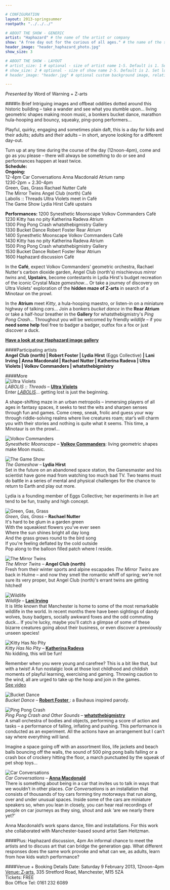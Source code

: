 ```yaml
---

# CONFIGURATION
layout: 2013-springsummer
rootpath: "../../../"

# ABOUT THE SHOW - GENERIC
artist: "Haphazard" # the name of the artist or company
show: "A free day out for the curious of all ages." # the name of the show
header_image: "header_haphazard_photo.jpg" 
show_size: 3

# ABOUT THE SHOW - LAYOUT
# artist_size: 1 # optional - size of artist name 1-5. Default is 1. Set longer names to lower values
# show_size: 2 # optional - size of show name 2-5. Default is 2. Set longer names to lower values
# header_image: "header.jpg" # optional custom background image, relative to current page

---
```

*Presented by* Word of Warning + Z-arts
          
####In Brief
Intriguing images and offbeat oddities dotted around this historic building – take a wander and see what you stumble upon... living geometric shapes making moon music, a bonkers bucket dance, marathon hula-hooping and bouncy, squeaky, ping-pong performers...    

Playful, quirky, engaging and sometimes plain daft, this is a day for kids and their adults; adults and *their* adults – in short, anyone looking for a different day-out.    

Turn up at any time during the course of the day (12noon-4pm), come and go as you please – there will always be something to do or see and performances happen at least twice.        
**Schedule:**    
**Ongoing:**    
12-4pm    Car Conversations		   Anna Macdonald	    Atrium ramp    
1230-2pm + 2.30-4pm    
                 Green, Gas, Grass		   Rachael Nutter			Café    
                 The Mirror Twins         Angel Club (north)  Café    
                 Labolis :: Threads         Ultra Violets            meet in Café    
                 The Game Show           Lydia Hirst              Café upstairs    
                     
**Performances:**
1200  		Synesthetic Moonscape  Volkov Commanders  Café    
1230  		Kitty has no pity             Katherina Radeva      Atrium     
1300  		Ping Pong Crash             whatsthebigmistry      Gallery    
1330  		Bucket Dance                 Robert Foster              Rear Atrium    
1400  		Synesthetic Moonscape  Volkov Commanders  Café    
1430  		Kitty has no pity             Katherina Radeva      Atrium     
1500  		Ping Pong Crash             whatsthebigmistry      Gallery    
1530  		Bucket Dance                 Robert Foster              Rear Atrium    
1600  		Haphazard discussion                                        Café    

In the **Café**, expect Volkov Commanders' geometric orchestra, Rachael Nutter's carbon dioxide garden, Angel Club (north's) mischievous *mirror twins* and, **Upstairs**, become contestants in Lydia Hirst's budget recreation of the iconic Crystal Maze *gameshow*... Or take a journey of discovery on Ultra Violets' exploration of the **hidden maze of Z-arts** in search of a Minotaur on the prowl.    

In the **Atrium** meet *Kitty*, a hula-hooping maestro, or listen-in on a miniature highway of talking *cars*... Join a bonkers *bucket dance* in the **Rear Atrium** or take a half-hour breather in the **Gallery** for whatsthebigmistry's *Ping Pong Crash...* Throughout you will be welcomed by friendly *wildlife* – if you **need some help** feel free to badger a badger, outfox fox a fox or just discover a duck.     
  
[**Have a look at our Haphazard image gallery**](/galleries/2013-haphazard/index.html)    

####Participating artists            
**Angel Club (north) | Robert Foster | Lydia Hirst** (Eggs Collective) **| Lani Irving | Anna Macdonald | Rachael Nutter | Katherina Radeva | Ultra Violets | Volkov Commanders | whatsthebigmistry**    

####More     
![Ultra Violets](labolis.jpg)    
*LABOLIS :: Threads* – [**Ultra Violets**](http://www.ultraviolets.org.uk)    
Enter [*LABOLIS*](http://vimeo.com/33027206)... getting lost is just the beginning.   
            
A shape-shifting maze in an urban metropolis – immersing players of all ages in fantasy spaces, it seeks to test the wits and sharpen senses through fun and games. Come creep, sneak, frolic and guess your way through riddle-solving realms where live creatures roam; star’s will charm you with their stories and nothing is quite what it seems. This time, a Minotaur is on the prowl...    

![Volkov Commanders](volkov.jpg)    
*Synesthetic Moonscape* – [**Volkov Commanders**](http://www.volkovcommanders.co.uk): living geometric shapes make Moon music.            

![The Game Show](gameshow.jpg)    
*The Gameshow* – **Lydia Hirst**    
Set in the future on an abandoned space station, the Gamesmaster and his scientist have gone mad from watching too much bad TV. Two teams must do battle in a series of mental and physical challenges for the chance to return to Earth and play out more.    

Lydia is a founding member of Eggs Collective; her experiments in live art tend to be fun, trashy and high concept.    
           
![Green, Gas, Grass](rachael.jpg)            
*Green, Gas, Grass* – **Rachael Nutter**    
It's hard to be glum in a garden green    
With the squeakiest flowers you've ever seen     
Where the sun shines bright all day long    
And the grass grows round to the bird song    
If you're feeling deflated by the cold outside    
Pop along to the balloon filled patch where I reside.    
           
![The Mirror Twins](mirror.jpg)    
*The Mirror Twins* – **Angel Club (north)**           
Fresh from their winter sports and alpine escapades *The Mirror Twins* are back in Hulme – and now they smell the romantic whiff of spring; we're not sure its very proper, but Angel Club (north)'s errant twins are getting hitched!    
           
![Wildlife](lani.jpg)    
*Wildlife* – [**Lani Irving**](http://laniirving.wix.com/laniirving)    
It is little known that Manchester is home to some of the most remarkable wildlife in the world. In recent months there have been sightings of dandy wolves, busy badgers, socially awkward foxes and the odd commuting duck... If you’re lucky, maybe you'll catch a glimpse of some of these bizarre creatures going about their business, or even discover a previously unseen species!    
          
![Kitty Has No Pity](kitty.jpg)    
*Kitty Has No Pity* – [**Katherina Radeva**](http://www.katherinaradeva.co.uk)    
No kidding, this will be fun!   
          
Remember when you were young and carefree? This is a bit like that, but with a twist! A fun nostalgic look at those lost childhood and childish moments of playful learning, exercising and gaming. Throwing caution to the wind, all are urged to take up the hoop and join in the games.   
[See video](https://vimeo.com/38843313)    
        
![Bucket Dance](bucket.jpg)    
*Bucket Dance* – [**Robert Foster** ](http://vimeo.com/25026289): a Bauhaus inspired parody.    
        
![Ping Pong Crash](priya.jpg)    
*Ping Pong Crash and Other Sounds* – [**whatsthebigmistry**](http://www.whatsthebigmistry.com)    
A small orchestra of bodies and objects, performing a score of action and tasks – a performance of falling, inflating and pushing. This performance is conducted as an experiment. All the actions have an arrangement but I can’t say where everything will land.    

Imagine a space going off with an assortment lilos, life jackets and beach balls bouncing off the walls, the sound of 500 ping pong balls falling or a crash box of crockery hitting the floor, a march punctuated by the squeak of pet shop toys...     
         
![Car Conversations](cars.jpg)    
*Car Conversations* – [**Anna Macdonald**](http://www.forecastdance.org/car_conversations.html)    
There is something about being in a car that invites us to talk in ways that we wouldn’t in other places. *Car Conversations* is an installation that consists of thousands of toy cars forming tiny motorways that run along, over and under unusual spaces. Inside some of the cars are miniature speakers so, when you lean in closely, you can hear real recordings of people on car journeys as they sing, shout and ask ‘are we nearly there yet?’    

Anna Macdonald’s work spans dance, film and installations. For this work she collaborated with Manchester-based sound artist Sam Heitzman.     

####Plus: Haphazard discussion, 4pm
An informal chance to meet the artists and to discuss art that can bridge the generation gap. What different responses does the same work provoke and what can we, as adults, learn from how kids watch performance?    

####Venue + Booking Details
Date: Saturday 9 February 2013, 12noon-4pm    
[Venue: Z-arts](http://www.z-arts.org/about-us/getting-here/), 335 Stretford Road, Manchester, M15 5ZA    
Tickets: FREE    
Box Office Tel: 0161 232 6089